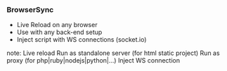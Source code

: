 ### BrowserSync

* Live Reload on any browser
* Use with any back-end setup
* Inject script with WS connections (socket.io)

note:
    Live reload
    Run as standalone server (for html static project)
    Run as proxy (for php|ruby|nodejs|python|...)
    Inject WS connection

